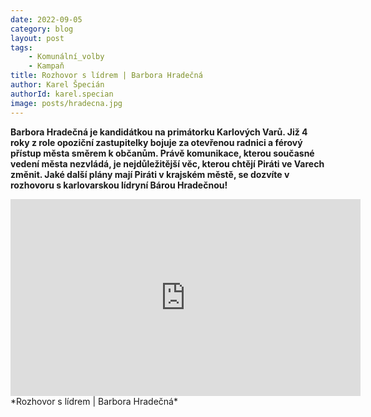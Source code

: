 ```yaml
---
date: 2022-09-05
category: blog
layout: post
tags:
    - Komunální_volby
    - Kampaň
title: Rozhovor s lídrem | Barbora Hradečná
author: Karel Špecián
authorId: karel.specian
image: posts/hradecna.jpg
---
```

**Barbora Hradečná je kandidátkou na primátorku Karlových Varů. Již 4 roky z role opoziční zastupitelky bojuje za otevřenou radnici a férový přístup města směrem k občanům. Právě komunikace, kterou současné vedení města nezvládá, je nejdůležitější věc, kterou chtějí Piráti ve Varech změnit.
Jaké další plány mají Piráti v krajském městě, se dozvíte v rozhovoru s karlovarskou lídryní Bárou Hradečnou!**

<iframe width="560" height="315" src="https://www.youtube.com/embed/xMx1DGurI1w" frameborder="0" allow="accelerometer; autoplay; clipboard-write; encrypted-media; gyroscope; picture-in-picture" allowfullscreen></iframe> *Rozhovor s lídrem | Barbora Hradečná*
